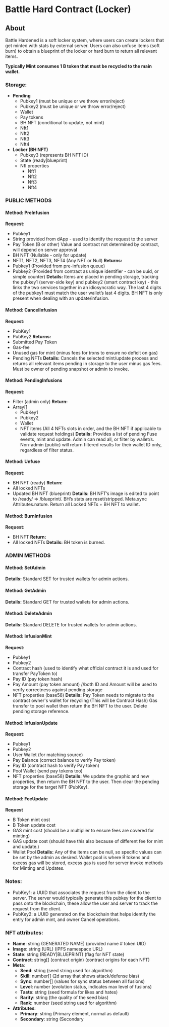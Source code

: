 # Battle Hard Contract (Locker)

## About
Battle Hardened is a soft locker system, where users can create lockers that get minted with stats by external server. Users can also unfuse items (soft burn) to obtain a blueprint of the locker or hard burn to return all relevant items.

**Typically Mint consumes 1 B token that must be recycled to the main wallet.**

### Storage:
- **Pending**
  - Pubkey1 (must be unique or we throw error/reject)
  - Pubkey2 (must be unique or we throw error/reject)
  - Wallet
  - Pay tokens
  - BH NFT (conditional to update, not mint)
  - Nft1
  - Nft2
  - Nft3
  - Nft4
- **Locker (BH NFT)**
  - Pubkey3 (represents BH NFT ID)
  - State (ready|blueprint)
  - Nfl properties
    - Nft1
    - Nft2
    - Nft3
    - Nft4

### PUBLIC METHODS
#### Method: PreInfusion
**Request:**
  - Pubkey1
  - String provided from dApp - used to identify the request to the server
  - Pay Token (B or other) Value and contract not determined by contract, will depend on server approval
  - BH NFT (Nullable - only for update)
  - NFT1, NFT2, NFT3, NFT4 (Any NFT or Null)
**Returns:**
  - Pubkey1 (Provided from pre-infusion queue)
  - Pubkey2 (Provided from contract as unique identifier - can be uuid, or simple counter)
**Details:**
  Items are placed in pending storage, tracking the pubkey1 (server-side key) and pubkey2 (smart contract key) - this links the two services together in an idiosyncratic way.
  The last 4 digits of the pubkey1 must match the user wallet’s last 4 digits.
  BH NFT is only present when dealing with an update/infusion.

#### Method: CancelInfusion
**Request:**
  - PubKey1
  - PubKey2
**Returns:**
  - Submitted Pay Token
  - Gas-fee
  - Unused gas for mint (minus fees for trxns to ensure no deficit on gas)
  - Pending NFTs
**Details:**
  Cancels the selected mint/update process and returns all relevant items pending in storage to the user minus gas fees.
  Must be owner of pending snapshot or admin to invoke.

#### Method: PendingInfusions
**Request:**
  - Filter (admin only)
**Return:**
  - Array[]
    - PubKey1
    - Pubkey2
    - Wallet
    - NFT items (All 4 NFTs slots in order, and the BH NFT if applicable to validate request holdings)
**Details:**
  Provides a list of pending Fuse events, mint and update. Admin can read all, or filter by wallet/s. Non-admin (public) will return filtered results for their wallet ID only, regardless of filter status.

#### Method: Unfuse
**Request:**
  - BH NFT (ready)
**Return:**
  - All locked NFTs
  - Updated BH NFT (blueprint)
**Details:**
  BH NFT’s image is edited to point to /ready/ => /blueprint/.
  BH’s stats are reset/stripped.
  Meta.sync 
  Attributes.nature.
  Return all Locked NFTs + BH NFT to wallet.

#### Method: BurnInfusion
**Request:**
  - BH NFT
**Return:**
  - All locked NFTs
**Details:**
  BH token is burned.

### ADMIN METHODS
#### Method: SetAdmin
**Details:**
  Standard SET for trusted wallets for admin actions.

#### Method: GetAdmin
**Details:**
  Standard GET for trusted wallets for admin actions.

#### Method: DeleteAdmin
**Details:**
  Standard DELETE for trusted wallets for admin actions.

#### Method: InfusionMint
**Request:**
  - Pubkey1
  - Pubkey2
  - Contract hash (used to identify what official contract it is and used for transfer PayToken to)
  - Pay ID (pay token hash)
  - Pay Amount (pay token amount) //both ID and Amount will be used to verify correctness against pending storage
  - NFT properties (base58)
**Details:**
  Pay Token needs to migrate to the contract owner's wallet for recycling (This will be Contract Hash)
  Gas transfer to pool wallet then return the BH NFT to the user.
  Delete pending storage reference.

#### Method: InfusionUpdate
**Request:**
  - Pubkey1
  - Pubkey2
  - User Wallet (for matching source)
  - Pay Balance (correct balance to verify Pay token)
  - Pay ID (contract hash to verify Pay token)
  - Pool Wallet (send pay tokens too)
  - NFT properties (base58)
**Details:**
  We update the graphic and new properties, then return the BH NFT to the user.
  Then clear the pending storage for the target NFT (PubKey).

#### Method: FeeUpdate
**Request**
  - B Token mint cost
  - B Token update cost
  - GAS mint cost (should be a multiplier to ensure fees are covered for minting)
  - GAS update cost (should have this also because of different fee for mint and update.)
  - Wallet Pool
**Details:**
  Any of the items can be null, so specific values can be set by the admin as desired.
  Wallet pool is where B tokens and excess gas will be stored, excess gas is used for server invoke methods for Minting and Updates.

### Notes:
- PubKey1: a UUID that associates the request from the client to the server. The server would typically generate this pubkey for the client to pass onto the blockchain, these allow the user and server to track the request from the client.
- PubKey2: a UUID generated on the blockchain that helps identify the entry for admin mint, and owner Cancel operations.

### NFT attributes:
- **Name**: string (GENERATED NAME) (provided name # token UID)
- **Image**: string (URL) (IPFS namespace URL)
- **State**: string (READY|BLUEPRINT) (flag for NFT state)
- **Contract**: string[] (contract origin) (contract origins for each NFT)
- **Meta**:
  - **Seed**: string (seed string used for algorithm)
  - **Skill**: number[] (2d array that shows attack/defense bias)
  - **Sync**: number[] (values for sync status between all fusions)
  - **Level**: number (evolution status, indicates max level of fusions)
  - **Taste**: string (seed formula for likes and hates)
  - **Rarity**: string (the quality of the seed bias)
  - **Rank**: number (seed string used for algorithm)
- **Attributes**:
  - **Primary**: string (Primary element, normal as default)
  - **Secondary**: string (Secondary
